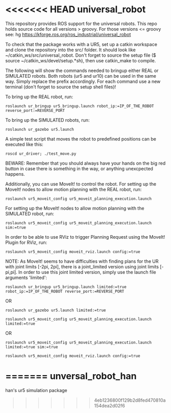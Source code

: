 <<<<<<< HEAD
universal_robot
===============

This repository provides ROS support for the universal robots.  This repo holds source code for all versions > groovy.  For those versions <= groovy see: hg https://kforge.ros.org/ros_industrial/universal_robot

To check that the package works with a UR5, set up a catkin workspace and clone the repository into the src/ folder. It should look like ~/catkin_ws/src/universal_robot. Don't forget to source the setup file ($ source ~/catkin_ws/devel/setup.*sh), then use catkin_make to compile.


The following will show the commands needed to bringup either REAL or SIMULATED robots.
Both robots (ur5 and ur10) can be used in the same way. Simply replace the prefix accordingly.
For each command use a new terminal (don't forget to source the setup shell files)!

To bring up the REAL robot, run:

```roslaunch ur_bringup ur5_bringup.launch robot_ip:=IP_OF_THE_ROBOT reverse_port:=REVERSE_PORT```

To bring up the SIMULATED robots, run:

```roslaunch ur_gazebo ur5.launch```

A simple test script that moves the robot to predefined positions can be executed like this:

```roscd ur_driver; ./test_move.py```


BEWARE:
Remember that you should always have your hands on the big red button in case there is something in the way, or anything unexcpected happens.



Additionally, you can use MoveIt! to control the robot.
For setting up the MoveIt! nodes to allow motion planning with the REAL robot, run:

```roslaunch ur5_moveit_config ur5_moveit_planning_execution.launch```

For setting up the MoveIt! nodes to allow motion planning with the SIMULATED robot, run:

```roslaunch ur5_moveit_config ur5_moveit_planning_execution.launch sim:=true```

In order to be able to use RViz to trigger Planning Request using the MoveIt! Plugin for RViz, run:

```roslaunch ur5_moveit_config moveit_rviz.launch config:=true```

NOTE: 
As MoveIt! seems to have difficulties with finding plans for the UR with joint limits [-2pi, 2pi], there is a joint_limited version using joint limits [-pi,pi]. In order to use this joint limited version, simply use the launch file arguments 'limited':

```roslaunch ur_bringup ur5_bringup.launch limited:=true robot_ip:=IP_OF_THE_ROBOT reverse_port:=REVERSE_PORT```

OR

```roslaunch ur_gazebo ur5.launch limited:=true```

```roslaunch ur5_moveit_config ur5_moveit_planning_execution.launch limited:=true```

OR

```roslaunch ur5_moveit_config ur5_moveit_planning_execution.launch limited:=true sim:=true```

```roslaunch ur5_moveit_config moveit_rviz.launch config:=true```




=======
unversal_robot_han
==================

han's ur5 simulation package
>>>>>>> 4eb1236800f129b2d8fed470810a154dea2d02f6
